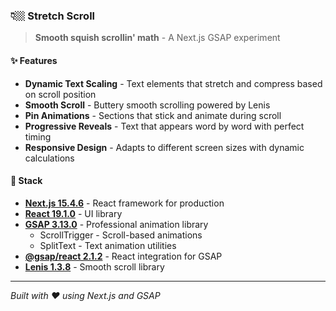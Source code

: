 ### 👇🏼 Stretch Scroll

> **Smooth squish scrollin' math** - A Next.js GSAP experiment

#### ✨ Features

- **Dynamic Text Scaling** - Text elements that stretch and compress based on scroll position
- **Smooth Scroll** - Buttery smooth scrolling powered by Lenis
- **Pin Animations** - Sections that stick and animate during scroll
- **Progressive Reveals** - Text that appears word by word with perfect timing
- **Responsive Design** - Adapts to different screen sizes with dynamic calculations

#### 🚀 Stack

- **[Next.js 15.4.6](https://nextjs.org/)** - React framework for production
- **[React 19.1.0](https://react.dev/)** - UI library
- **[GSAP 3.13.0](https://gsap.com/)** - Professional animation library
  - ScrollTrigger - Scroll-based animations
  - SplitText - Text animation utilities
- **[@gsap/react 2.1.2](https://gsap.com/docs/v3/React/)** - React integration for GSAP
- **[Lenis 1.3.8](https://lenis.studiofreight.com/)** - Smooth scroll library

---

*Built with ❤️ using Next.js and GSAP*